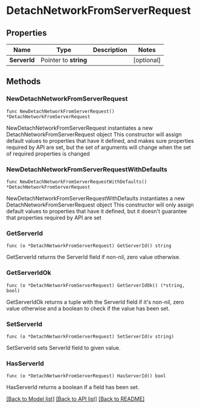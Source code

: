 # DetachNetworkFromServerRequest

## Properties

Name | Type | Description | Notes
------------ | ------------- | ------------- | -------------
**ServerId** | Pointer to **string** |  | [optional] 

## Methods

### NewDetachNetworkFromServerRequest

`func NewDetachNetworkFromServerRequest() *DetachNetworkFromServerRequest`

NewDetachNetworkFromServerRequest instantiates a new DetachNetworkFromServerRequest object
This constructor will assign default values to properties that have it defined,
and makes sure properties required by API are set, but the set of arguments
will change when the set of required properties is changed

### NewDetachNetworkFromServerRequestWithDefaults

`func NewDetachNetworkFromServerRequestWithDefaults() *DetachNetworkFromServerRequest`

NewDetachNetworkFromServerRequestWithDefaults instantiates a new DetachNetworkFromServerRequest object
This constructor will only assign default values to properties that have it defined,
but it doesn't guarantee that properties required by API are set

### GetServerId

`func (o *DetachNetworkFromServerRequest) GetServerId() string`

GetServerId returns the ServerId field if non-nil, zero value otherwise.

### GetServerIdOk

`func (o *DetachNetworkFromServerRequest) GetServerIdOk() (*string, bool)`

GetServerIdOk returns a tuple with the ServerId field if it's non-nil, zero value otherwise
and a boolean to check if the value has been set.

### SetServerId

`func (o *DetachNetworkFromServerRequest) SetServerId(v string)`

SetServerId sets ServerId field to given value.

### HasServerId

`func (o *DetachNetworkFromServerRequest) HasServerId() bool`

HasServerId returns a boolean if a field has been set.


[[Back to Model list]](../README.md#documentation-for-models) [[Back to API list]](../README.md#documentation-for-api-endpoints) [[Back to README]](../README.md)


